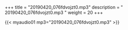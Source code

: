 +++
title = "20190420_076fdvojzt0.mp3"
description = " 20190420_076fdvojzt0.mp3 "
weight = 20
+++

{{< myaudio01 mp3="20190420_076fdvojzt0.mp3" >}}


